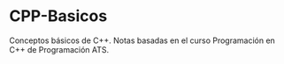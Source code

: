 # CPP-Basicos
Conceptos básicos de C++. Notas basadas en el curso Programación en C++ de Programación ATS.

